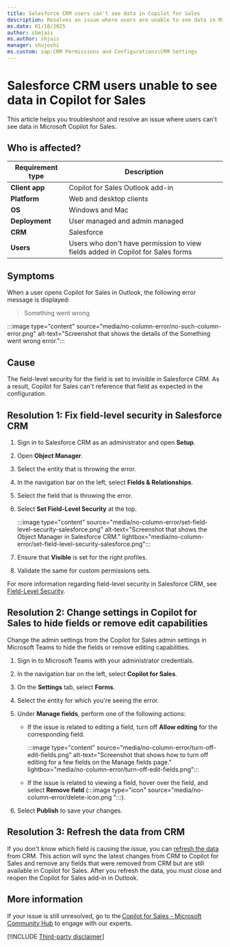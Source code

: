 ```yaml
---
title: Salesforce CRM users can't see data in Copilot for Sales
description: Resolves an issue where users are unable to see data in Microsoft Copilot for Sales.
ms.date: 01/10/2025
author: sbmjais
ms.author: shjais
manager: shujoshi
ms.custom: sap:CRM Permissions and Configurations\CRM Settings
---
```

# Salesforce CRM users unable to see data in Copilot for Sales

This article helps you troubleshoot and resolve an issue where users can't see data in Microsoft Copilot for Sales.

## Who is affected?

| Requirement type |Description  |
|---------|---------|
|**Client app**     |  Copilot for Sales Outlook add-in        |
|**Platform**     | Web and desktop clients         |
|**OS**     | Windows and Mac         |
|**Deployment**     | User managed and admin managed       |
|**CRM**     | Salesforce        |
|**Users**     | Users who don't have permission to view fields added in Copilot for Sales forms   |

## Symptoms

When a user opens Copilot for Sales in Outlook, the following error message is displayed:

> Something went wrong

:::image type="content" source="media/no-column-error/no-such-column-error.png" alt-text="Screenshot that shows the details of the Something went wrong error.":::

## Cause

The field-level security for the field is set to invisible in Salesforce CRM. As a result, Copilot for Sales can't reference that field as expected in the configuration.

## Resolution 1: Fix field-level security in Salesforce CRM

1. Sign in to Salesforce CRM as an administrator and open **Setup**.

2. Open **Object Manager**.

3. Select the entity that is throwing the error.

4. In the navigation bar on the left, select **Fields & Relationships**.

5. Select the field that is throwing the error.

6. Select **Set Field-Level Security** at the top.

    :::image type="content" source="media/no-column-error/set-field-level-security-salesforce.png" alt-text="Screenshot that shows the Object Manager in Salesforce CRM." lightbox="media/no-column-error/set-field-level-security-salesforce.png":::

7. Ensure that **Visible** is set for the right profiles.

8. Validate the same for custom permissions sets.

For more information regarding field-level security in Salesforce CRM, see [Field-Level Security](https://help.salesforce.com/s/articleView?id=sf.admin_fls.htm&type=5).

## Resolution 2: Change settings in Copilot for Sales to hide fields or remove edit capabilities

Change the admin settings from the Copilot for Sales admin settings in Microsoft Teams to hide the fields or remove editing capabilities.

1. Sign in to Microsoft Teams with your administrator credentials.

2. In the navigation bar on the left, select **Copilot for Sales**.

3. On the **Settings** tab, select **Forms**.

4. Select the entity for which you're seeing the error.

5. Under **Manage fields**, perform one of the following actions:

    - If the issue is related to editing a field, turn off **Allow editing** for the corresponding field.

        :::image type="content" source="media/no-column-error/turn-off-edit-fields.png" alt-text="Screenshot that shows how to turn off editing for a few fields on the Manage fields page." lightbox="media/no-column-error/turn-off-edit-fields.png":::
    - If the issue is related to viewing a field, hover over the field, and select **Remove field** (:::image type="icon" source="media/no-column-error/delete-icon.png ":::).

6. Select **Publish** to save your changes.

## Resolution 3: Refresh the data from CRM

If you don't know which field is causing the issue, you can [refresh the data](/microsoft-sales-copilot/customize-forms-and-fields#refresh-data-from-crm) from CRM. This action will sync the latest changes from CRM to Copilot for Sales and remove any fields that were removed from CRM but are still available in Copilot for Sales. After you refresh the data, you must close and reopen the Copilot for Sales add-in in Outlook.

## More information

If your issue is still unresolved, go to the [Copilot for Sales - Microsoft Community Hub](https://techcommunity.microsoft.com/t5/viva-sales/bd-p/VivaSales) to engage with our experts.

[!INCLUDE [Third-party disclaimer](../../includes/third-party-disclaimer.md)]
